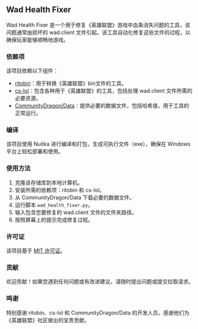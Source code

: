 ## Wad Health Fixer

Wad Health Fixer 是一个用于修复《英雄联盟》游戏中血条消失问题的工具，该问题通常由损坏的 wad.client 文件引起。该工具自动化修复这些文件的过程，以确保玩家能够顺畅地游戏。

### 依赖项

该项目依赖以下组件：

- [ritobin](https://github.com/moonshadow565/ritobin)：用于转换《英雄联盟》bin文件的工具。
- [cs-lol](https://github.com/LeagueToolkit/cslol-manager)：包含各种用于《英雄联盟》的工具，包括处理 wad.client 文件所需的必要资源。
- [CommunityDragon/Data](https://github.com/CommunityDragon/Data)：提供必要的数据文件，包括哈希值，用于工具的正常运行。

### 编译

该项目使用 Nuitka 进行编译和打包，生成可执行文件（exe），确保在 Windows 平台上轻松部署和使用。

### 使用方法

1. 克隆该存储库到本地计算机。
2. 安装所需的依赖项：ritobin 和 cs-lol。
3. 从 CommunityDragon/Data 下载必要的数据文件。
4. 运行脚本 `wad_health_fixer.py`。
5. 输入包含您要修复的 wad.client 文件的文件夹路径。
6. 按照屏幕上的提示完成修复过程。

### 许可证

该项目基于 [MIT 许可证](LICENSE)。

### 贡献

欢迎贡献！如果您遇到任何问题或有改进建议，请随时提出问题或提交拉取请求。

### 鸣谢

特别感谢 ritobin、cs-lol 和 CommunityDragon/Data 的开发人员，感谢他们为《英雄联盟》社区做出的宝贵贡献。
